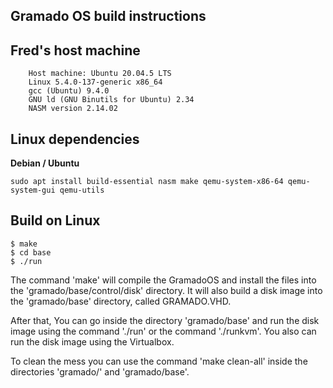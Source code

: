 ## Gramado OS build instructions

## Fred's host machine

```
    Host machine: Ubuntu 20.04.5 LTS
    Linux 5.4.0-137-generic x86_64
    gcc (Ubuntu) 9.4.0 
    GNU ld (GNU Binutils for Ubuntu) 2.34
    NASM version 2.14.02
```


## Linux dependencies

**Debian / Ubuntu**
```console
sudo apt install build-essential nasm make qemu-system-x86-64 qemu-system-gui qemu-utils 
```

## Build on Linux

```console
$ make
$ cd base
$ ./run
```

The command 'make' will compile the GramadoOS and install the files 
into the 'gramado/base/control/disk' directory. It will also build 
a disk image into the 'gramado/base' directory, called GRAMADO.VHD.

After that, You can go inside the directory 'gramado/base' and 
run the disk image using the command './run' or the command './runkvm'. 
You also can run the disk image using the Virtualbox.

To clean the mess you can use the command 'make clean-all' inside
the directories 'gramado/' and 'gramado/base'. 



